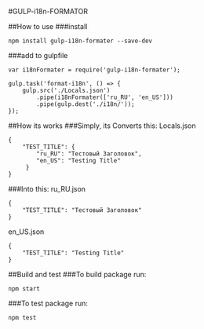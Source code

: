 #GULP-i18n-FORMATOR

##How to use
###install
```
npm install gulp-i18n-formater --save-dev
```
###add to gulpfile
```
var i18nFormater = require('gulp-i18n-formater');

gulp.task('format-i18n', () => {
    gulp.src('./Locals.json')
        .pipe(i18nFormater(['ru_RU', 'en_US']))
        .pipe(gulp.dest('./i18n/'));
});
```

##How its works
###Simply, its Converts this:
Locals.json
```
{
    "TEST_TITLE": {
        "ru_RU": "Тестовый Заголовок",
        "en_US": "Testing Title"
     }
}
```
###Into this:
ru_RU.json
```
{
    "TEST_TITLE": "Тестовый Заголовок"
}
```
en_US.json
```
{
    "TEST_TITLE": "Testing Title"
}
```

##Build and test
###To build package run:
```
npm start
```
###To test package run:
```
npm test
```